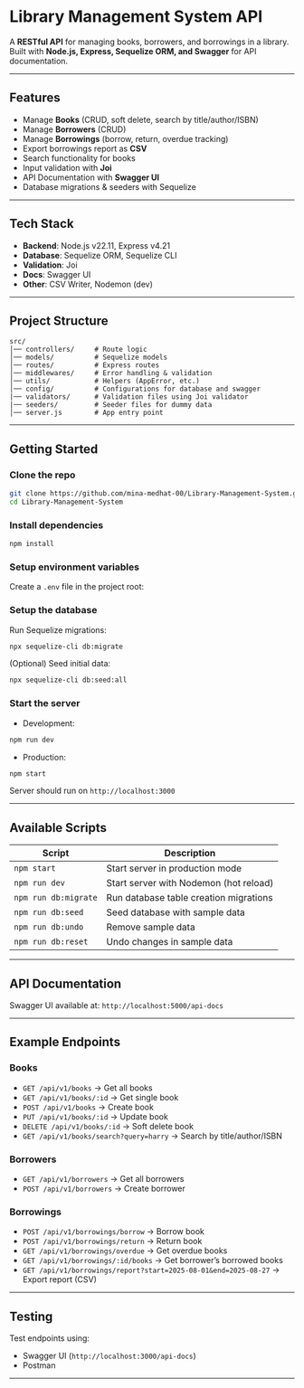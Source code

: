 # Library Management System API

A **RESTful API** for managing books, borrowers, and borrowings in a library.
Built with **Node.js, Express, Sequelize ORM, and Swagger** for API documentation.

---

## Features

- Manage **Books** (CRUD, soft delete, search by title/author/ISBN)
- Manage **Borrowers** (CRUD)
- Manage **Borrowings** (borrow, return, overdue tracking)
- Export borrowings report as **CSV**
- Search functionality for books
- Input validation with **Joi**
- API Documentation with **Swagger UI**
- Database migrations & seeders with Sequelize

---

## Tech Stack

- **Backend**: Node.js v22.11, Express v4.21
- **Database**: Sequelize ORM, Sequelize CLI
- **Validation**: Joi
- **Docs**: Swagger UI
- **Other**: CSV Writer, Nodemon (dev)

---

## Project Structure

```
src/
│── controllers/     # Route logic
│── models/          # Sequelize models
│── routes/          # Express routes
│── middlewares/     # Error handling & validation
│── utils/           # Helpers (AppError, etc.)
│── config/          # Configurations for database and swagger
|── validators/      # Validation files using Joi validator
|── seeders/         # Seeder files for dummy data
│── server.js        # App entry point
```

---

## Getting Started

### Clone the repo

```bash
git clone https://github.com/mina-medhat-00/Library-Management-System.git
cd Library-Management-System
```

### Install dependencies

```bash
npm install
```

### Setup environment variables

Create a `.env` file in the project root:

### Setup the database

Run Sequelize migrations:

```bash
npx sequelize-cli db:migrate
```

(Optional) Seed initial data:

```bash
npx sequelize-cli db:seed:all
```

### Start the server

- Development:

```bash
npm run dev
```

- Production:

```bash
npm start
```

Server should run on `http://localhost:3000`

---

## Available Scripts

| Script               | Description                            |
| -------------------- | -------------------------------------- |
| `npm start`          | Start server in production mode        |
| `npm run dev`        | Start server with Nodemon (hot reload) |
| `npm run db:migrate` | Run database table creation migrations |
| `npm run db:seed`    | Seed database with sample data         |
| `npm run db:undo`    | Remove sample data                     |
| `npm run db:reset`   | Undo changes in sample data            |

---

## API Documentation

Swagger UI available at:
`http://localhost:5000/api-docs`

---

## Example Endpoints

### Books

- `GET /api/v1/books` → Get all books
- `GET /api/v1/books/:id` → Get single book
- `POST /api/v1/books` → Create book
- `PUT /api/v1/books/:id` → Update book
- `DELETE /api/v1/books/:id` → Soft delete book
- `GET /api/v1/books/search?query=harry` → Search by title/author/ISBN

### Borrowers

- `GET /api/v1/borrowers` → Get all borrowers
- `POST /api/v1/borrowers` → Create borrower

### Borrowings

- `POST /api/v1/borrowings/borrow` → Borrow book
- `POST /api/v1/borrowings/return` → Return book
- `GET /api/v1/borrowings/overdue` → Get overdue books
- `GET /api/v1/borrowings/:id/books` → Get borrower’s borrowed books
- `GET /api/v1/borrowings/report?start=2025-08-01&end=2025-08-27` → Export report (CSV)

---

## Testing

Test endpoints using:

- Swagger UI (`http://localhost:3000/api-docs`)
- Postman

---

